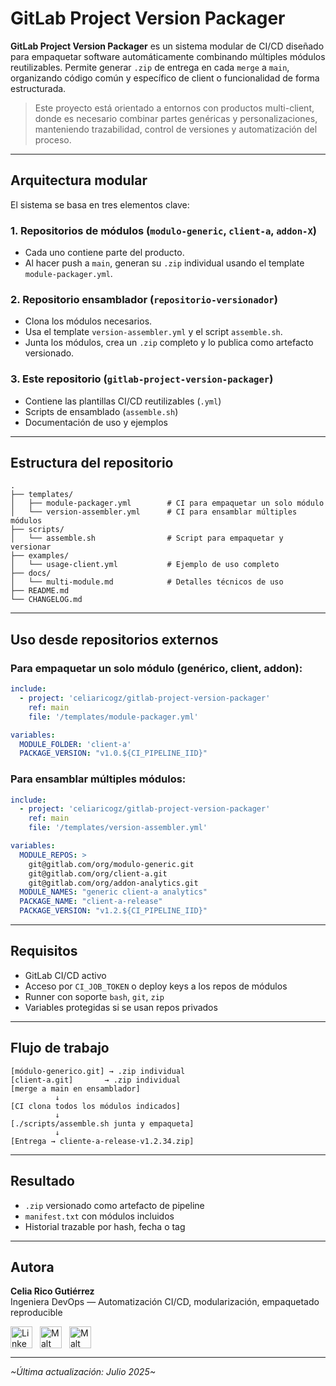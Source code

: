 # GitLab Project Version Packager

**GitLab Project Version Packager** es un sistema modular de CI/CD diseñado para empaquetar software automáticamente combinando múltiples módulos reutilizables. Permite generar `.zip` de entrega en cada `merge` a `main`, organizando código común y específico de client o funcionalidad de forma estructurada.

> Este proyecto está orientado a entornos con productos multi-client, donde es necesario combinar partes genéricas y personalizaciones, manteniendo trazabilidad, control de versiones y automatización del proceso.

---

## Arquitectura modular

El sistema se basa en tres elementos clave:

### 1. Repositorios de módulos (`modulo-generic`, `client-a`, `addon-X`)
- Cada uno contiene parte del producto.
- Al hacer push a `main`, generan su `.zip` individual usando el template `module-packager.yml`.

### 2. Repositorio ensamblador (`repositorio-versionador`)
- Clona los módulos necesarios.
- Usa el template `version-assembler.yml` y el script `assemble.sh`.
- Junta los módulos, crea un `.zip` completo y lo publica como artefacto versionado.

### 3. Este repositorio (`gitlab-project-version-packager`)
- Contiene las plantillas CI/CD reutilizables (`.yml`)
- Scripts de ensamblado (`assemble.sh`)
- Documentación de uso y ejemplos

---

## Estructura del repositorio

```
.
├── templates/
│   ├── module-packager.yml        # CI para empaquetar un solo módulo
│   └── version-assembler.yml      # CI para ensamblar múltiples módulos
├── scripts/
│   └── assemble.sh                # Script para empaquetar y versionar
├── examples/
│   └── usage-client.yml           # Ejemplo de uso completo
├── docs/
│   └── multi-module.md            # Detalles técnicos de uso
├── README.md
└── CHANGELOG.md
```

---

## Uso desde repositorios externos

### Para empaquetar un solo módulo (genérico, client, addon):

```yaml
include:
  - project: 'celiaricogz/gitlab-project-version-packager'
    ref: main
    file: '/templates/module-packager.yml'

variables:
  MODULE_FOLDER: 'client-a'
  PACKAGE_VERSION: "v1.0.${CI_PIPELINE_IID}"
```

### Para ensamblar múltiples módulos:

```yaml
include:
  - project: 'celiaricogz/gitlab-project-version-packager'
    ref: main
    file: '/templates/version-assembler.yml'

variables:
  MODULE_REPOS: >
    git@gitlab.com/org/modulo-generic.git
    git@gitlab.com/org/client-a.git
    git@gitlab.com/org/addon-analytics.git
  MODULE_NAMES: "generic client-a analytics"
  PACKAGE_NAME: "client-a-release"
  PACKAGE_VERSION: "v1.2.${CI_PIPELINE_IID}"
```

---

## Requisitos

- GitLab CI/CD activo
- Acceso por `CI_JOB_TOKEN` o deploy keys a los repos de módulos
- Runner con soporte `bash`, `git`, `zip`
- Variables protegidas si se usan repos privados

---

## Flujo de trabajo

```
[módulo-generico.git] → .zip individual
[client-a.git]       → .zip individual
[merge a main en ensamblador]
          ↓
[CI clona todos los módulos indicados]
          ↓
[./scripts/assemble.sh junta y empaqueta]
          ↓
[Entrega → cliente-a-release-v1.2.34.zip]
```

---

## Resultado

- `.zip` versionado como artefacto de pipeline
- `manifest.txt` con módulos incluidos
- Historial trazable por hash, fecha o tag

---

## Autora

**Celia Rico Gutiérrez**  
Ingeniera DevOps — Automatización CI/CD, modularización, empaquetado reproducible  

[<img src="https://cdn.jsdelivr.net/gh/devicons/devicon/icons/linkedin/linkedin-original.svg" alt="LinkedIn Logo" width="35" style="vertical-align:middle; margin-right:8px;"/>](https://www.linkedin.com/in/celiaricogutierrez)
[<img src="https://play-lh.googleusercontent.com/1r1DdWXDT9K7D2yBwPkVyXQFEjLL0cMrR6SxBvcNXXwpi8aZN0ZKS61CVdtvK6pmpg" alt="Malt Logo" width="35" style="vertical-align:middle; margin-right:8px;"/>](https://www.malt.es/profile/celiaricogutierrez)
[<img src="https://images.icon-icons.com/3781/PNG/512/upwork_icon_231982.png" alt="Malt Logo" width="35" style="vertical-align:middle;"/>](https://www.upwork.com/freelancers/~01898dfb872ff48b7a?mp_source=share)

---

_\~Última actualización: Julio 2025\~_
